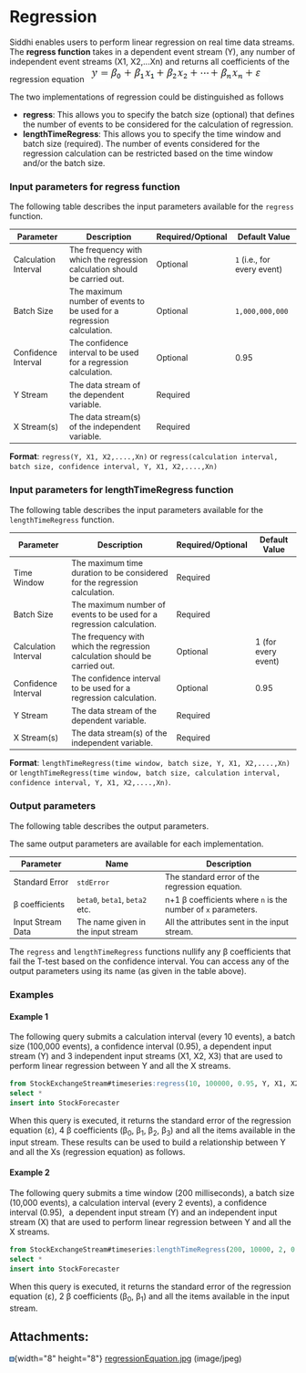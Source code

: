 # Regression

Siddhi enables users to perform linear regression on real time data
streams. The **regress function** takes in a dependent event stream (Y),
any number of independent event streams (X1, X2,...Xn) and returns all
coefficients of the regression
equation ![](attachments/57765440/57765442.jpg)

The two implementations of regression could be distinguished as follows

-   **regress**: This allows you to specify the batch size (optional)
    that defines the number of events to be considered for the
    calculation of regression.
-   **lengthTimeRegress**: This allows you to specify the time window
    and batch size (required). The number of events considered for the
    regression calculation can be restricted based on the time window
    and/or the batch size.

### Input parameters for regress function

The following table describes the input parameters available for the
`regress` function.

| Parameter            | Description                                                                | Required/Optional | Default Value               |
|----------------------|----------------------------------------------------------------------------|-------------------|-----------------------------|
| Calculation Interval | The frequency with which the regression calculation should be carried out. | Optional          | `1` (i.e., for every event) |
| Batch Size           | The maximum number of events to be used for a regression calculation.      | Optional          | `1,000,000,000`             |
| Confidence Interval  | The confidence interval to be used for a regression calculation.           | Optional          | 0.95                        |
| Y Stream             | The data stream of the dependent variable.                                 | Required          |                             |
| X Stream(s)          | The data stream(s) of the independent variable.                            | Required          |                             |

**Format**: `regress(Y, X1, X2,....,Xn)`
or `regress(calculation interval, batch size, confidence interval, Y, X1, X2,....,Xn)` 

### Input parameters for lengthTimeRegress function

The following table describes the input parameters available for the
`lengthTimeRegress` function.

| Parameter            | Description                                                                | Required/Optional | Default Value       |
|----------------------|----------------------------------------------------------------------------|-------------------|---------------------|
| Time Window          | The maximum time duration to be considered for the regression calculation. | Required          |                     |
| Batch Size           | The maximum number of events to be used for a regression calculation.      | Required          |                     |
| Calculation Interval | The frequency with which the regression calculation should be carried out. | Optional          | 1 (for every event) |
| Confidence Interval  | The confidence interval to be used for a regression calculation.           | Optional          | 0.95                |
| Y Stream             | The data stream of the dependent variable.                                 | Required          |                     |
| X Stream(s)          | The data stream(s) of the independent variable.                            | Required          |                     |

**Format**:
`lengthTimeRegress(time window, batch size, Y, X1, X2,....,Xn)` or
`lengthTimeRegress(time window, batch size, calculation interval, confidence interval, Y, X1, X2,....,Xn)`. 

### Output parameters

The following table describes the output parameters.

The same output parameters are available for each implementation.

| Parameter         | Name                               | Description                                                   |
|-------------------|------------------------------------|---------------------------------------------------------------|
| Standard Error    | `stdError`                         | The standard error of the regression equation.                |
| β coefficients    | `beta0`, `beta1`, `beta2` etc.     | n+1 β coefficients where `n` is the number of `x` parameters. |
| Input Stream Data | The name given in the input stream | All the attributes sent in the input stream.                  |

The `regress` and `lengthTimeRegress` functions nullify any β
coefficients that fail the T-test based on the confidence interval. You
can access any of the output parameters using its name (as given in the
table above).

### Examples

#### Example 1

The following query submits a calculation interval (every 10 events), a
batch size (100,000 events), a confidence interval (0.95), a dependent
input stream (Y) and 3 independent input streams (X1, X2, X3) that are
used to perform linear regression between Y and all the X streams.

``` sql
from StockExchangeStream#timeseries:regress(10, 100000, 0.95, Y, X1, X2, X3)
select *
insert into StockForecaster 
```

When this query is executed, it returns the standard error of the
regression equation (ε), 4 β coefficients (β<sub>0</sub>, β<sub>1</sub>,
β<sub>2</sub>, β<sub>3</sub>) and all the items available in the input
stream. These results can be used to build a relationship between Y and
all the Xs (regression equation) as follows.

#### Example 2

The following query submits a time window (200 milliseconds), a batch
size (10,000 events), a calculation interval (every 2 events), a
confidence interval (0.95),  a dependent input stream (Y) and
an independent input stream (X) that are used to perform linear
regression between Y and all the X streams.

``` sql
from StockExchangeStream#timeseries:lengthTimeRegress(200, 10000, 2, 0.95, Y, X)
select *
insert into StockForecaster 
```

When this query is executed, it returns the standard error of the
regression equation (ε), 2 β coefficients (β<sub>0</sub>, β<sub>1</sub>)
and all the items available in the input stream.

## Attachments:

![](images/icons/bullet_blue.gif){width="8" height="8"}
[regressionEquation.jpg](attachments/57765440/57765442.jpg)
(image/jpeg)  
